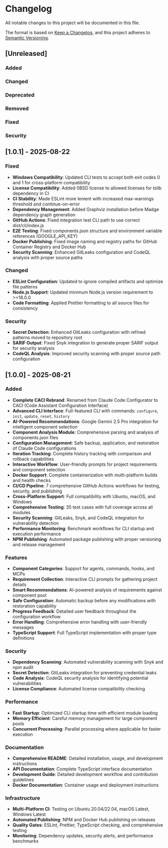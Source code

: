 # Changelog

All notable changes to this project will be documented in this file.

The format is based on [Keep a Changelog](https://keepachangelog.com/en/1.0.0/),
and this project adheres to [Semantic Versioning](https://semver.org/spec/v2.0.0.html).

## [Unreleased]

### Added

### Changed

### Deprecated

### Removed

### Fixed

### Security

## [1.0.1] - 2025-08-22

### Fixed

- **Windows Compatibility**: Updated CLI tests to accept both exit codes 0 and 1 for cross-platform compatibility
- **License Compatibility**: Added 0BSD license to allowed licenses for tslib dependency in CI
- **CI Stability**: Made ESLint more lenient with increased max-warnings threshold and continue-on-error
- **Dependency Management**: Added Graphviz installation before Madge dependency graph generation
- **GitHub Actions**: Fixed integration test CLI path to use correct dist/cli/index.js
- **E2E Testing**: Fixed components.json structure and environment variable references (GOOGLE_API_KEY)
- **Docker Publishing**: Fixed image naming and registry paths for GitHub Container Registry and Docker Hub
- **Security Scanning**: Enhanced GitLeaks configuration and CodeQL analysis with proper source paths

### Changed

- **ESLint Configuration**: Updated to ignore compiled artifacts and optimize file patterns
- **Node.js Support**: Updated minimum Node.js version requirement to >=18.0.0
- **Code Formatting**: Applied Prettier formatting to all source files for consistency

### Security

- **Secret Detection**: Enhanced GitLeaks configuration with refined patterns moved to repository root
- **SARIF Output**: Fixed Snyk integration to generate proper SARIF output for security analysis
- **CodeQL Analysis**: Improved security scanning with proper source path configuration

## [1.0.0] - 2025-08-21

### Added

- **Complete CACI Rebrand**: Renamed from Claude Code Configurator to CACI (Code Assistant Configuration Interface)
- **Advanced CLI Interface**: Full-featured CLI with commands: `configure`, `init`, `update`, `reset`, `history`
- **AI-Powered Recommendations**: Google Gemini 2.5 Pro integration for intelligent component selection
- **Component Analysis Module**: Comprehensive parsing and analysis of components.json files
- **Configuration Management**: Safe backup, application, and restoration of Claude Code configurations
- **Iteration Tracking**: Complete history tracking with comparison and rollback capabilities
- **Interactive Workflow**: User-friendly prompts for project requirements and component selection
- **Docker Support**: Complete containerization with multi-platform builds and health checks
- **CI/CD Pipeline**: 7 comprehensive GitHub Actions workflows for testing, security, and publishing
- **Cross-Platform Support**: Full compatibility with Ubuntu, macOS, and Windows
- **Comprehensive Testing**: 35 test cases with full coverage across all modules
- **Security Scanning**: GitLeaks, Snyk, and CodeQL integration for vulnerability detection
- **Performance Monitoring**: Benchmark workflows for CLI startup and execution performance
- **NPM Publishing**: Automated package publishing with proper versioning and release management

### Features

- **Component Categories**: Support for agents, commands, hooks, and MCPs
- **Requirement Collection**: Interactive CLI prompts for gathering project details
- **Smart Recommendations**: AI-powered analysis of requirements against component pool
- **Safe Configuration**: Automatic backup before any modifications with restoration capability
- **Progress Feedback**: Detailed user feedback throughout the configuration workflow
- **Error Handling**: Comprehensive error handling with user-friendly messages
- **TypeScript Support**: Full TypeScript implementation with proper type definitions

### Security

- **Dependency Scanning**: Automated vulnerability scanning with Snyk and npm audit
- **Secret Detection**: GitLeaks integration for preventing credential leaks
- **Code Analysis**: CodeQL security analysis for identifying potential vulnerabilities
- **License Compliance**: Automated license compatibility checking

### Performance

- **Fast Startup**: Optimized CLI startup time with efficient module loading
- **Memory Efficient**: Careful memory management for large component pools
- **Concurrent Processing**: Parallel processing where applicable for faster execution

### Documentation

- **Comprehensive README**: Detailed installation, usage, and development instructions
- **API Documentation**: Complete TypeScript interface documentation
- **Development Guide**: Detailed development workflow and contribution guidelines
- **Docker Documentation**: Container usage and deployment instructions

### Infrastructure

- **Multi-Platform CI**: Testing on Ubuntu 20.04/22.04, macOS Latest, Windows Latest
- **Automated Publishing**: NPM and Docker Hub publishing on releases
- **Quality Gates**: ESLint, Prettier, TypeScript checking, and comprehensive testing
- **Monitoring**: Dependency updates, security alerts, and performance benchmarks
